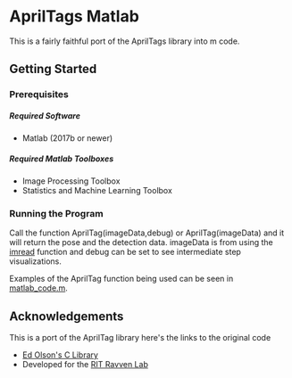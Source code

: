 # AprilTags Matlab 
This is a fairly faithful port of the AprilTags library into m code.

## Getting Started

### Prerequisites

##### Required Software
* Matlab (2017b or newer)

##### Required Matlab Toolboxes
* Image Processing Toolbox
* Statistics and Machine Learning Toolbox

### Running the Program
Call the function AprilTag(imageData,debug) or  AprilTag(imageData) and it will return the pose and the detection data.
imageData is from using the [imread](https://www.mathworks.com/help/matlab/ref/imread.html) function and debug can be set to see intermediate step visualizations. 

Examples of the AprilTag function being used can be seen in [matlab_code.m](src/matlab_code.m).

## Acknowledgements
This is a port of the AprilTag library here's the links to the original code
* [Ed Olson's C Library](https://april.eecs.umich.edu/software/apriltag/)
* Developed for the [RIT Ravven Lab](http://www.ritravvenlab.com/)
